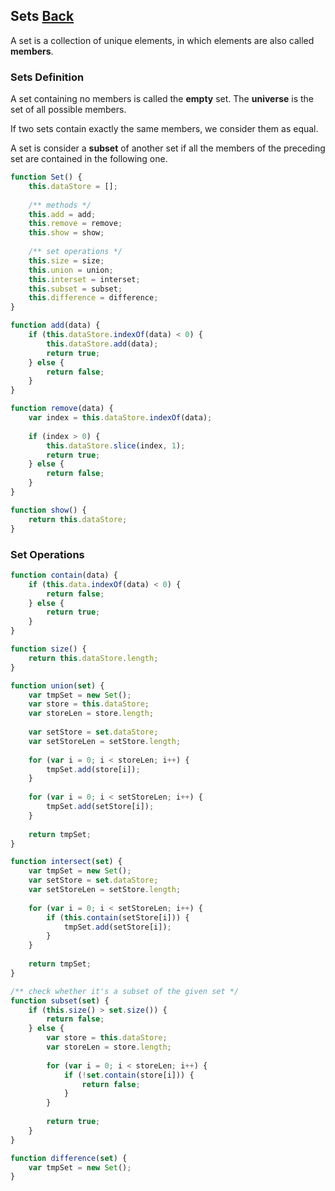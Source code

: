 ## Sets [Back](./../data_structure.md)

A set is a collection of unique elements, in which elements are also called **members**. 

### Sets Definition

A set containing no members is called the **empty** set. The **universe** is the set of all possible members.

If two sets contain exactly the same members, we consider them as equal.

A set is consider a **subset** of another set if all the members of the preceding set are contained in the following one.

```js
function Set() {
    this.dataStore = [];
    
    /** methods */
    this.add = add;
    this.remove = remove;
    this.show = show;
    
    /** set operations */
    this.size = size;
    this.union = union;
    this.interset = interset;
    this.subset = subset;
    this.difference = difference;
}

function add(data) {
    if (this.dataStore.indexOf(data) < 0) {
        this.dataStore.add(data);
        return true;
    } else {
        return false;
    }
}

function remove(data) {
    var index = this.dataStore.indexOf(data);
    
    if (index > 0) {
        this.dataStore.slice(index, 1);
        return true;
    } else {
        return false;
    }
}

function show() {
    return this.dataStore;
}
```

### Set Operations

```js
function contain(data) {
    if (this.data.indexOf(data) < 0) {
        return false;
    } else {
        return true;
    }
}

function size() {
    return this.dataStore.length;
}

function union(set) {
    var tmpSet = new Set();
    var store = this.dataStore;
    var storeLen = store.length;
    
    var setStore = set.dataStore;
    var setStoreLen = setStore.length;
    
    for (var i = 0; i < storeLen; i++) {
        tmpSet.add(store[i]);
    }
    
    for (var i = 0; i < setStoreLen; i++) {
        tmpSet.add(setStore[i]);
    }
    
    return tmpSet;
}

function intersect(set) {
    var tmpSet = new Set();
    var setStore = set.dataStore;
    var setStoreLen = setStore.length;
    
    for (var i = 0; i < setStoreLen; i++) {
        if (this.contain(setStore[i])) {
            tmpSet.add(setStore[i]);
        }
    }
    
    return tmpSet;
}

/** check whether it's a subset of the given set */
function subset(set) {
    if (this.size() > set.size()) {
        return false;
    } else {
        var store = this.dataStore;
        var storeLen = store.length;
        
        for (var i = 0; i < storeLen; i++) {
            if (!set.contain(store[i])) {
                return false;
            }
        }
        
        return true;
    }
}

function difference(set) {
    var tmpSet = new Set();
}
```
